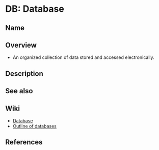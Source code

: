 # DB: Database

## Name

## Overview
- An organized collection of data stored and accessed electronically.

## Description

## See also

## Wiki
- [Database](https://en.wikipedia.org/wiki/Database)
- [Outline of databases](https://en.wikipedia.org/wiki/Outline_of_databases)

## References
